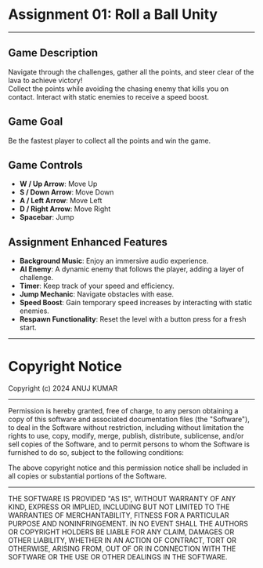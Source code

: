 # Assignment 01: Roll a Ball Unity

---

## Game Description

Navigate through the challenges, gather all the points, and steer clear of the lava to achieve victory!  
Collect the points while avoiding the chasing enemy that kills you on contact. Interact with static enemies to receive a speed boost.

## Game Goal

Be the fastest player to collect all the points and win the game.

## Game Controls

- **W / Up Arrow**: Move Up
- **S / Down Arrow**: Move Down
- **A / Left Arrow**: Move Left
- **D / Right Arrow**: Move Right
- **Spacebar**: Jump

## Assignment Enhanced Features

- **Background Music**: Enjoy an immersive audio experience.
- **AI Enemy**: A dynamic enemy that follows the player, adding a layer of challenge.
- **Timer**: Keep track of your speed and efficiency.
- **Jump Mechanic**: Navigate obstacles with ease.
- **Speed Boost**: Gain temporary speed increases by interacting with static enemies.
- **Respawn Functionality**: Reset the level with a button press for a fresh start.

---

# Copyright Notice

Copyright (c) 2024 ANUJ KUMAR

---

Permission is hereby granted, free of charge, to any person obtaining a copy of this software and associated documentation files (the "Software"), to deal in the Software without restriction, including without limitation the rights to use, copy, modify, merge, publish, distribute, sublicense, and/or sell copies of the Software, and to permit persons to whom the Software is furnished to do so, subject to the following conditions:

The above copyright notice and this permission notice shall be included in all copies or substantial portions of the Software.

---

THE SOFTWARE IS PROVIDED "AS IS", WITHOUT WARRANTY OF ANY KIND, EXPRESS OR IMPLIED, INCLUDING BUT NOT LIMITED TO THE WARRANTIES OF MERCHANTABILITY, FITNESS FOR A PARTICULAR PURPOSE AND NONINFRINGEMENT. IN NO EVENT SHALL THE AUTHORS OR COPYRIGHT HOLDERS BE LIABLE FOR ANY CLAIM, DAMAGES OR OTHER LIABILITY, WHETHER IN AN ACTION OF CONTRACT, TORT OR OTHERWISE, ARISING FROM, OUT OF OR IN CONNECTION WITH THE SOFTWARE OR THE USE OR OTHER DEALINGS IN THE SOFTWARE.

